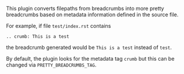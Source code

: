
This plugin converts filepaths from breadcrumbs into more pretty
breadcrumbs based on metadata information defined in the source
file.

For example, if file `test/index.rst` contains

```
.. crumb: This is a test
```

the breadcrumb generated would be `This is a test` instead of `test`.

By default, the plugin looks for the metadata tag `crumb` but this
can be changed via `PRETTY_BREADCRUMBS_TAG`.

